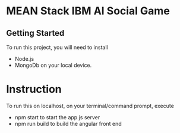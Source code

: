 # MEAN Stack IBM AI Social Game
## Getting Started
To run this project, you will need to install 
* Node.js
* MongoDb
on your local device.

# Instruction
To run this on localhost, on your terminal/command prompt, execute
* npm start to start the app.js server
* npm run build to build the angular front end
